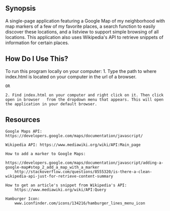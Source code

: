 ## Synopsis
A single-page application featuring a Google Map of my neighborhood with map markers of a few of my favorite places, a search function to easily discover these locations, and a listview to support simple browsing of all locations. This application also uses Wikipedia's API to retrieve snippets of information for certain places.


## How Do I Use This?
To run this program locally on your computer:
	1. Type the path to where index.html is located on your computer in the url of a browser.
	
	OR

	2. Find index.html on your computer and right click on it. Then click open in browser 	from the dropdown menu that appears. This will open the application in your default browser.


## Resources
	Google Maps API: https://developers.google.com/maps/documentation/javascript/ 

	Wikipedia API: https://www.mediawiki.org/wiki/API:Main_page

	How to add a marker to Google Maps: 
		https://developers.google.com/maps/documentation/javascript/adding-a-google-map#step_2_add_a_map_with_a_marker
		http://stackoverflow.com/questions/8555320/is-there-a-clean-wikipedia-api-just-for-retrieve-content-summary

	How to get an article's snippet from Wikipedia's API:
		https://www.mediawiki.org/wiki/API:Query
		
	Hamburger Icon:
		www.iconfinder.com/icons/134216/hamburger_lines_menu_icon

